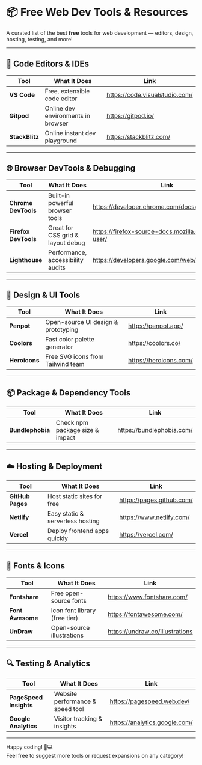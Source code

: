 # 📦 Free Web Dev Tools & Resources

A curated list of the best **free** tools for web development — editors, design, hosting, testing, and more!

---

## 🧰 Code Editors & IDEs

| Tool           | What It Does                       | Link                           |
| -------------- | ---------------------------------- | ------------------------------ |
| **VS Code**    | Free, extensible code editor       | https://code.visualstudio.com/ |
| **Gitpod**     | Online dev environments in browser | https://gitpod.io/             |
| **StackBlitz** | Online instant dev playground      | https://stackblitz.com/        |

---

## 🌐 Browser DevTools & Debugging

| Tool                 | What It Does                      | Link                                                   |
| -------------------- | --------------------------------- | ------------------------------------------------------ |
| **Chrome DevTools**  | Built-in powerful browser tools   | https://developer.chrome.com/docs/devtools/            |
| **Firefox DevTools** | Great for CSS grid & layout debug | https://firefox-source-docs.mozilla.org/devtools-user/ |
| **Lighthouse**       | Performance, accessibility audits | https://developers.google.com/web/tools/lighthouse     |

---

## 🎨 Design & UI Tools

| Tool          | What It Does                        | Link                   |
| ------------- | ----------------------------------- | ---------------------- |
| **Penpot**    | Open-source UI design & prototyping | https://penpot.app/    |
| **Coolors**   | Fast color palette generator        | https://coolors.co/    |
| **Heroicons** | Free SVG icons from Tailwind team   | https://heroicons.com/ |

---

## 📦 Package & Dependency Tools

| Tool             | What It Does                    | Link                      |
| ---------------- | ------------------------------- | ------------------------- |
| **Bundlephobia** | Check npm package size & impact | https://bundlephobia.com/ |

---

## ☁️ Hosting & Deployment

| Tool             | What It Does                     | Link                      |
| ---------------- | -------------------------------- | ------------------------- |
| **GitHub Pages** | Host static sites for free       | https://pages.github.com/ |
| **Netlify**      | Easy static & serverless hosting | https://www.netlify.com/  |
| **Vercel**       | Deploy frontend apps quickly     | https://vercel.com/       |

---

## 🧩 Fonts & Icons

| Tool             | What It Does                  | Link                            |
| ---------------- | ----------------------------- | ------------------------------- |
| **Fontshare**    | Free open-source fonts        | https://www.fontshare.com/      |
| **Font Awesome** | Icon font library (free tier) | https://fontawesome.com/        |
| **UnDraw**       | Open-source illustrations     | https://undraw.co/illustrations |

---

## 🔍 Testing & Analytics

| Tool                   | What It Does                     | Link                          |
| ---------------------- | -------------------------------- | ----------------------------- |
| **PageSpeed Insights** | Website performance & speed tool | https://pagespeed.web.dev/    |
| **Google Analytics**   | Visitor tracking & insights      | https://analytics.google.com/ |

---

Happy coding! 🚀💻  
Feel free to suggest more tools or request expansions on any category!
